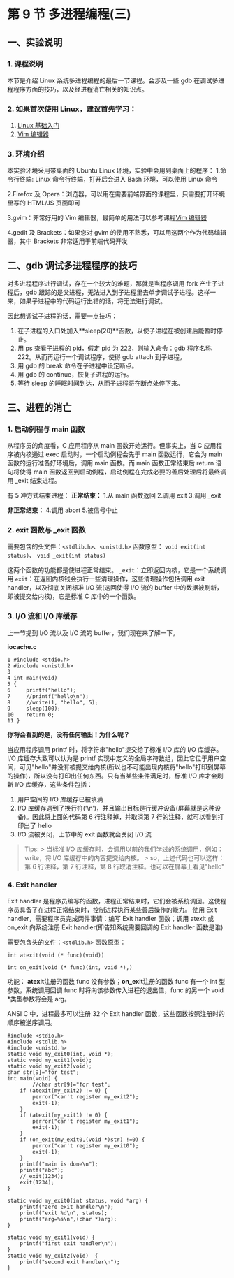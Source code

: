 # 第 9 节 多进程编程(三)

## 一、实验说明

### 1\. 课程说明

本节是介绍 Linux 系统多进程编程的最后一节课程。会涉及一些 gdb 在调试多进程程序方面的技巧，以及经进程消亡相关的知识点。

### 2\. 如果首次使用 Linux，建议首先学习：

1.  [Linux 基础入门](http://www.shiyanlou.com/courses/1)
2.  [Vim 编辑器](http://www.shiyanlou.com/courses/2)

### 3\. 环境介绍

本实验环境采用带桌面的 Ubuntu Linux 环境，实验中会用到桌面上的程序： 1.命令行终端: Linux 命令行终端，打开后会进入 Bash 环境，可以使用 Linux 命令

2.Firefox 及 Opera：浏览器，可以用在需要前端界面的课程里，只需要打开环境里写的 HTML/JS 页面即可

3.gvim：非常好用的 Vim 编辑器，最简单的用法可以参考课程[Vim 编辑器](http://www.shiyanlou.com/courses/2)

4.gedit 及 Brackets：如果您对 gvim 的使用不熟悉，可以用这两个作为代码编辑器，其中 Brackets 非常适用于前端代码开发

## 二、gdb 调试多进程程序的技巧

对多进程程序进行调试，存在一个较大的难题，那就是当程序调用 fork 产生子进程后，gdb 跟踪的是父进程，无法进入到子进程里去单步调试子进程。这样一来，如果子进程中的代码运行出错的话，将无法进行调试。

因此想调试子进程的话，需要一点技巧：

1.  在子进程的入口处加入**sleep(20)**函数，以使子进程在被创建后能暂时停止。
2.  用 ps 查看子进程的 pid，假定 pid 为 222，则输入命令：gdb 程序名称 222。从而再运行一个调试程序，使得 gdb attach 到子进程。
3.  用 gdb 的 break 命令在子进程中设定断点。
4.  用 gdb 的 continue，恢复子进程的运行。
5.  等待 sleep 的睡眠时间到达，从而子进程将在断点处停下来。

## 三、进程的消亡

### 1\. 启动例程与 main 函数

从程序员的角度看，C 应用程序从 main 函数开始运行。但事实上，当 C 应用程序被内核通过 exec 启动时，一个启动例程会先于 main 函数运行，它会为 main 函数的运行准备好环境后，调用 main 函数。而 main 函数正常结束后 return 语句将使得 main 函数返回到启动例程，启动例程在完成必要的善后处理后将最终调用 _exit 结束进程。

有 5 冲方式结束进程： **正常结束：** 1.从 main 函数返回 2.调用 exit 3.调用 _exit

**非正常结束：** 4.调用 abort 5.被信号中止

### 2\. exit 函数与 _exit 函数

需要包含的头文件：`<stdlib.h>`、`<unistd.h>` 函数原型： `void exit(int status)`、 `void _exit(int status)`

这两个函数的功能都是使进程正常结束。 `_exit`：立即返回内核，它是一个系统调用 `exit`：在返回内核钱会执行一些清理操作，这些清理操作包括调用 exit handler，以及彻底关闭标准 I/O 流(这回使得 I/O 流的 buffer 中的数据被刷新，即被提交给内核)，它是标准 C 库中的一个函数。

### 3\. I/O 流和 I/O 库缓存

上一节提到 I/O 流以及 I/O 流的 buffer，我们现在来了解一下。

**iocache.c**

```
1 #include <stdio.h>
2 #include <unistd.h>
3 
4 int main(void)
5 {
6     printf("hello");
7     //printf("hello\n");
8     //write(1, "hello", 5);
9     sleep(100);
10    return 0;
11 } 
```

**你将会看到的是，没有任何输出！为什么呢？**

当应用程序调用 printf 时，将字符串"hello"提交给了标准 I/O 库的 I/O 库缓存。I/O 库缓存大致可以认为是 printf 实现中定义的全局字符数组，因此它位于用户空间，可见"hello"并没有被提交给内核(所以也不可能出现内核将"hello"打印到屏幕的操作)，所以没有打印出任何东西。只有当某些条件满足时，标准 I/O 库才会刷新 I/O 库缓存，这些条件包括：

1.  用户空间的 I/O 库缓存已被填满
2.  I/O 库缓存遇到了换行符(‘\n’)，并且输出目标是行缓冲设备(屏幕就是这种设备)。因此将上面的代码第 6 行注释掉，并取消第 7 行的注释，就可以看到打印出了 hello
3.  I/O 流被关闭，上节中的 exit 函数就会关闭 I/O 流

> Tips: > 当标准 I/O 库缓存时，会调用以前的我们学过的系统调用，例如：write，将 I/O 库缓存中的内容提交给内核。 > so，上述代码也可以这样：第 6 行注释，第 7 行注释，第 8 行取消注释。也可以在屏幕上看见"hello"

### 4\. Exit handler

Exit handler 是程序员编写的函数，进程正常结束时，它们会被系统调回。这使程序员具备了在进程正常结束时，控制进程执行某些善后操作的能力。 使用 Exit handler，需要程序员完成两件事情：编写 Exit handler 函数；调用 atexit 或 on_exit 向系统注册 Exit handler(即告知系统需要回调的 Exit handler 函数是谁)

需要包含头的文件：`<stdlib.h>` 函数原型：

```
int atexit(void (* func)(void)) 
```

```
int on_exit(void (* func)(int, void *),) 
```

功能： **atexit**注册的函数 func 没有参数；**on_exit**注册的函数 func 有一个 int 型参数，系统调用回调 func 时将向该参数传入进程的退出值，func 的另一个 void *类型参数将会是 arg。

ANSI C 中，进程最多可以注册 32 个 Exit handler 函数，这些函数按照注册时的顺序被逆序调用。

```
#include <stdio.h>
#include <stdlib.h>
#include <unistd.h>
static void my_exit0(int, void *);
static void my_exit1(void);
static void my_exit2(void);
char str[9]="for test";
int main(void) {
        //char str[9]="for test";
    if (atexit(my_exit2) != 0) {
        perror("can't register my_exit2"); 
        exit(-1); 
    }
    if (atexit(my_exit1) != 0) { 
        perror("can't register my_exit1"); 
        exit(-1); 
    }
    if (on_exit(my_exit0,(void *)str) !=0) {
        perror("can't register my_exit0"); 
        exit(-1); 
    }
    printf("main is done\n");
    printf("abc");
    //_exit(1234);
    exit(1234);
}

static void my_exit0(int status, void *arg) {
    printf("zero exit handler\n");
    printf("exit %d\n", status);
    printf("arg=%s\n",(char *)arg);
}

static void my_exit1(void) {
    printf("first exit handler\n");
}
static void my_exit2(void)  {
    printf("second exit handler\n");
} 
```